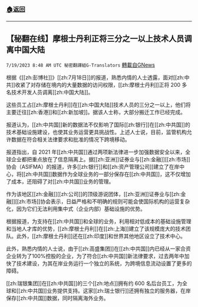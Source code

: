 ###  [:house:返回](README.md)
---


## 【秘翻在线】摩根士丹利正将三分之一以上技术人员调离中国大陆
`7/19/2023 8:48 AM UTC 秘密翻譯組G-Translators` [轉載自GNews](https://gnews.org/articles/1471300)

根据《[[zh:彭博社]]》[[zh:7月18日]]的报道，熟悉内情的人士透露，面对[[zh:中共]]收紧了对存储在境内的大量数据的访问权限，[[zh:摩根士丹利]]正将 200 多名技术开发人员调离[[zh:中国大陆]]。

这些员工占[[zh:摩根士丹利]]在[[zh:中国大陆]]技术人员的三分之一以上，他们将主要迁往[[zh:香港]]和[[zh:新加坡]]。据该人士称，大部分搬迁工作已经完成。

报道认为，[[zh:中共国]]新的数据法不仅影响了国际[[zh:银行]]在[[zh:中共国]]的技术基础设施建设，也使其业务运营更具挑战性。上述人士说，目前，监管机构允许数据在符合相关法律要求和批准的情况下跨境移动。

报道指出，自 2021 年[[zh:中共国]]通过两项新法律进一步加强数据安全以来，全球企业都把重点放在了信息隔离上。据[[zh:亚洲]]证券业与[[zh:金融]][[zh:市场]]协会（ASIFMA）的报道，许多[[zh:银行]]和[[zh:资产管理公司]]建立了在岸中心，将[[zh:中共国]]数据作为全球业务的一部分保存在[[zh:中共国]]，这不仅增加了成本，还阻碍了对[[zh:中共国]]业务的管理。

作为该地区[[zh:金融]][[zh:公司]]的顶级游说团体，[[zh:亚洲]]证券业与[[zh:金融]][[zh:市场]]协会表示，日益严格和不明确的规则可能会使国际机构的运营复杂化，因为它们无法利用集中式（企业内部）基础设施的优势。

根据报道，为支持在[[zh:中共国]]和全球的业务，利用相对低成本的基础设施管理和当地人才库的优势，[[zh:摩根士丹利]]在[[zh:上海]]建立了该规模庞大的技术团队。此外，[[zh:摩根士丹利]]还在[[zh:印度]]和世界其他地区设立了技术中心。

此外，熟悉内情的人士说，由于[[zh:高盛集团]]在[[zh:中共国]]内已经从一家合资企业转为了100%控股的企业，为了符合[[zh:中共国]]新法律要求，过去两年中加快了技术建设，为其在岸业务运行一个独立的系统，为跨境信息流动设置了更多的障碍。

[[zh:瑞银集团]]在[[zh:中共国]]的三个[[zh:地点]]拥有约 600 名后台员工，为全球和[[zh:中共国]]业务提供支持。这家[[zh:瑞士银行]]还拥有独立的服务器，在岸保存[[zh:中共国]]数据，同时隔离海外业务。
